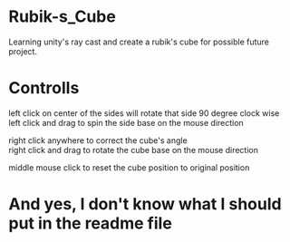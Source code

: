 # Rubik-s_Cube
Learning unity's ray cast and create a rubik's cube for possible future project.

# Controlls

left click on center of the sides will rotate that side 90 degree clock wise\
left click and drag to spin the side base on the mouse direction 


right click anywhere to correct the cube's angle\
right click and drag to rotate the cube base on the mouse direction

middle mouse click to reset the cube position to original position





































# And yes, I don't know what I should put in the readme file
